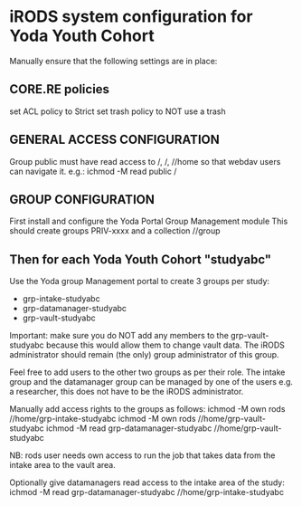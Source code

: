 iRODS system configuration for Yoda Youth Cohort
================================================
Manually ensure that the following settings are in place:

CORE.RE policies
----------------
set ACL policy to Strict
set trash policy to NOT use a trash

GENERAL ACCESS CONFIGURATION
----------------------------
Group public must have read access to /, /<zone>, /<zone>/home
so that webdav users can navigate it. 
e.g.: ichmod -M read public /

GROUP CONFIGURATION
-------------------
First install and configure the Yoda Portal Group Management module
This should create groups PRIV-xxxx and a collection /<zone>/group

Then for each Yoda Youth Cohort "studyabc"
------------------------------------------
Use the Yoda group Management portal to create 3 groups per study:
- grp-intake-studyabc
- grp-datamanager-studyabc
- grp-vault-studyabc

Important: make sure you do NOT add any members to the grp-vault-studyabc
because this would allow them to change vault data. The iRODS administrator
should remain (the only) group administrator of this group. 

Feel free to add users to the other two groups as per their role.
The intake group and the datamanager group can be managed by one of the
users e.g. a researcher, this does not have to be the iRODS administrator.

Manually add access rights to the groups as follows:
ichmod -M own rods /<zone>/home/grp-intake-studyabc
ichmod -M own rods /<zone>/home/grp-vault-studyabc
ichmod -M read grp-datamanager-studyabc /<zone>/home/grp-vault-studyabc 

NB: rods user needs own access to run the job that takes data from the
intake area to the vault area.

Optionally give datamanagers read access to the intake area of the study: 
ichmod -M read grp-datamanager-studyabc /<zone>/home/grp-intake-studyabc 



